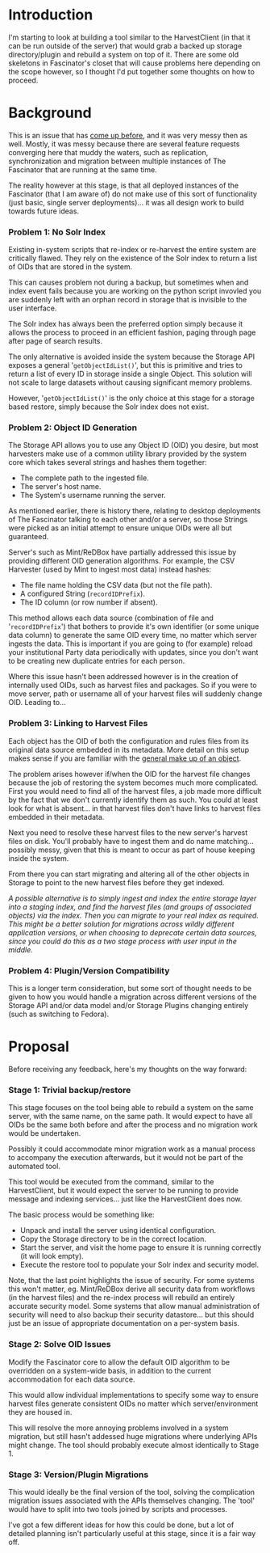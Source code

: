 # Introduction #
I'm starting to look at building a tool similar to the HarvestClient (in that it can be run outside of the server) that would grab a backed up storage directory/plugin and rebuild a system on top of it. There are some old skeletons in Fascinator's closet that will cause problems here depending on the scope however, so I thought I'd put together some thoughts on how to proceed.

# Background #
This is an issue that has [come up before](https://fascinator.usq.edu.au/trac/wiki/tf2/DeveloperNotes/investigations/BackupRestore), and it was very messy then as well. Mostly, it was messy because there are several feature requests converging here that muddy the waters, such as replication, synchronization and migration between multiple instances of The Fascinator that are running at the same time.

The reality however at this stage, is that all deployed instances of the Fascinator (that I am aware of) do not make use of this sort of functionality (just basic, single server deployments)... it was all design work to build towards future ideas.

### Problem 1: No Solr Index ###
Existing in-system scripts that re-index or re-harvest the entire system are critically flawed. They rely on the existence of the Solr index to return a list of OIDs that are stored in the system.

This can causes problem not during a backup, but sometimes when and index event fails because you are working on the python script invovled you are suddenly left with an orphan record in storage that is invisible to the user interface.

The Solr index has always been the preferred option simply because it allows the process to proceed in an efficient fashion, paging through page after page of search results.

The only alternative is avoided inside the system because the Storage API exposes a general '`getObjectIdList()`', but this is primitive and tries to return a list of every ID in storage inside a single Object. This solution will not scale to large datasets without causing significant memory problems.

However, '`getObjectIdList()`' is the only choice at this stage for a storage based restore, simply because the Solr index does not exist.

### Problem 2: Object ID Generation ###
The Storage API allows you to use any Object ID (OID) you desire, but most harvesters make use of a common utility library provided by the system core which takes several strings and hashes them together:
  * The complete path to the ingested file.
  * The server's host name.
  * The System's username running the server.

As mentioned earlier, there is history there, relating to desktop deployments of The Fascinator talking to each other and/or a server, so those Strings were picked as an initial attempt to ensure unique OIDs were all but guaranteed.

Server's such as Mint/ReDBox have partially addressed this issue by providing different OID generation algorithms. For example, the CSV Harvester (used by Mint to ingest most data) instead hashes:
  * The file name holding the CSV data (but not the file path).
  * A configured String (`recordIDPrefix`).
  * The ID column (or row number if absent).

This method allows each data source (combination of file and '`recordIDPrefix`') that bothers to provide it's own identifier (or some unique data column) to generate the same OID every time, no matter which server ingests the data. This is important if you are going to (for example) reload your institutional Party data periodically with updates, since you don't want to be creating new duplicate entries for each person.

Where this issue hasn't been addressed however is in the creation of internally used OIDs, such as harvest files and packages. So if you were to move server, path or username all of your harvest files will suddenly change OID. Leading to...

### Problem 3: Linking to Harvest Files ###
Each object has the OID of both the configuration and rules files from its original data source embedded in its metadata. More detail on this setup makes sense if you are familiar with the [general make up of an object](https://sites.google.com/site/fascinatorhome/home/documentation/technical/details/object-life-cycle).

The problem arises however if/when the OID for the harvest file changes because the job of restoring the system becomes much more complicated. First you would need to find all of the harvest files, a job made more difficult by the fact that we don't currently identify them as such. You could at least look for what is absent... in that harvest files don't have links to harvest files embedded in their metadata.

Next you need to resolve these harvest files to the new server's harvest files on disk. You'll probably have to ingest them and do name matching... possibly messy, given that this is meant to occur as part of house keeping inside the system.

From there you can start migrating and altering all of the other objects in Storage to point to the new harvest files before they get indexed.

_A possible alternative is to simply ingest and index the entire storage layer into a staging index, and find the harvest files (and groups of associated objects) via the index. Then you can migrate to your real index as required. This might be a better solution for migrations across wildly different application versions, or when choosing to deprecate certain data sources, since you could do this as a two stage process with user input in the middle._

### Problem 4: Plugin/Version Compatibility ###
This is a longer term consideration, but some sort of thought needs to be given to how you would handle a migration across different versions of the Storage API and/or data model and/or Storage Plugins changing entirely (such as switching to Fedora).

# Proposal #
Before receiving any feedback, here's my thoughts on the way forward:

### Stage 1: Trivial backup/restore ###
This stage focuses on the tool being able to rebuild a system on the same server, with the same name, on the same path. It would expect to have all OIDs be the same both before and after the process and no migration work would be undertaken.

Possibly it could accommodate minor migration work as a manual process to accompany the execution afterwards, but it would not be part of the automated tool.

This tool would be executed from the command, similar to the HarvestClient, but it would expect the server to be running to provide message and indexing services... just like the HarvestClient does now.

The basic process would be something like:
  * Unpack and install the server using identical configuration.
  * Copy the Storage directory to be in the correct location.
  * Start the server, and visit the home page to ensure it is running correctly (it will look empty).
  * Execute the restore tool to populate your Solr index and security model.

Note, that the last point highlights the issue of security. For some systems this won't matter, eg. Mint/ReDBox derive all security data from workflows (in the harvest files) and the re-index process will rebuild an entirely accurate security model. Some systems that allow manual administration of security will need to also backup their security datastore... but this should just be an issue of appropriate documentation on a per-system basis.

### Stage 2: Solve OID Issues ###
Modify the Fascinator core to allow the default OID algorithm to be overridden on a system-wide basis, in addition to the current accommodation for each data source.

This would allow individual implementations to specify some way to ensure harvest files generate consistent OIDs no matter which server/environment they are housed in.

This will resolve the more annoying problems involved in a system migration, but still hasn't addessed huge migrations where underlying APIs might change. The tool should probably execute almost identically to Stage 1.

### Stage 3: Version/Plugin Migrations ###
This would ideally be the final version of the tool, solving the complication migration issues associated with the APIs themselves changing. The 'tool' would have to split into two tools joined by scripts and processes.

I've got a few different ideas for how this could be done, but a lot of detailed planning isn't particularly useful at this stage, since it is a fair way off.